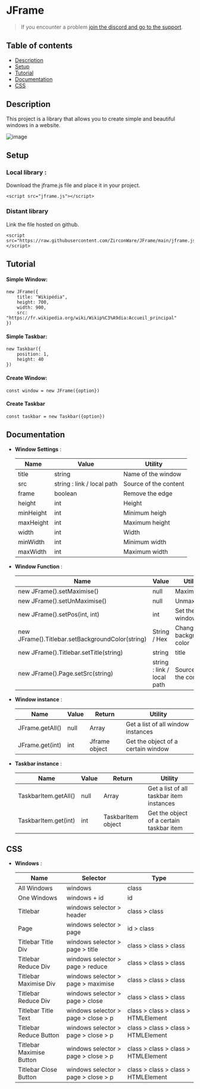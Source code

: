 # JFrame

> If you encounter a problem [join the discord and go to the support](https://discord.gg/8BnPPR89MG).

## Table of contents
* [Description](#description)
* [Setup](#setup)
* [Tutorial](#tutorial)
* [Documentation](#documentation)
* [CSS](#css)

## Description
This project is a library that allows you to create simple and beautiful windows in a website.

![image](https://user-images.githubusercontent.com/46485459/135723707-ac0c8fe9-fbe7-4d3d-a2b7-85d5a6378e6c.png)
	
## Setup
### Local library :

Download the jframe.js file and place it in your project.

```
<script src="jframe.js"></script>
```

### Distant library

Link the file hosted on github.

```
<script src="https://raw.githubusercontent.com/ZirconWare/JFrame/main/jframe.js"></script>
```
## Tutorial

#### Simple Window:

```
new JFrame({
	title: "Wikipédia",
	height: 700,
	width: 900,
	src: "https://fr.wikipedia.org/wiki/Wikip%C3%A9dia:Accueil_principal"
})
```
#### Simple Taskbar:

```
new Taskbar({
    position: 1,
    height: 40
})
```
#### Create Window:
```
const window = new JFrame({option})
```
#### Create Taskbar
```
const taskbar = new Taskbar({option})
```

## Documentation

* **Window Settings** :

    **Name**|**Value**|**Utility**
    -----|-----|-----
    title|string|Name of the window
    src|string : link / local path|Source of the content
    frame|boolean|Remove the edge
    height|int|Height
    minHeight|int|Minimum heigh
    maxHeight|int|Maximum height
    width|int|Width
    minWidth|int|Minimum width
    maxWidth|int|Maximum width
    

* **Window Function** :

    **Name**|**Value**|**Utility**
    -----|-----|-----
    new JFrame().setMaximise()|null|Maximise
    new JFrame().setUnMaximise()|null|Unmaximise
    new JFrame().setPos(int, int)|int|Set the window pos
    new JFrame().Titlebar.setBackgroundColor(string)|String / Hex|Change background color
    new JFrame().Titlebar.setTitle(string)|string|title
    new JFrame().Page.setSrc(string)|string : link / local path|Source of the content
    
* **Window instance** :

    **Name**|**Value**|**Return**|**Utility**
    -----|-----|-----|------
    JFrame.getAll()|null|Array|Get a list of all window instances
    JFrame.get(int)|int|Jframe object|Get the object of a certain window
    
* **Taskbar instance** :

    **Name**|**Value**|**Return**|**Utility**
    -----|-----|-----|------
    TaskbarItem.getAll()|null|Array|Get a list of all taskbar item instances
    TaskbarItem.get(int)|int|TaskbarItem object|Get the object of a certain taskbar item
## CSS

* **Windows** :

    **Name**|**Selector**|**Type**
    -----|-----|-----
    All Windows|windows|class
    One Windows|windows + id|id
    Titlebar|windows selector > header|class > class
    Page|windows selector > page|id > class
    Titlebar Title Div|windows selector > page > title|class > class > class
    Titlebar Reduce Div|windows selector > page > reduce|class > class > class
    Titlebar Maximise Div|windows selector > page > maximise|class > class > class
    Titlebar Reduce Div|windows selector > page > close|class > class > class
    Titlebar Title Text|windows selector > page > close > p|class > class > class > HTMLElement
    Titlebar Reduce Button|windows selector > page > close > p|class > class > class > HTMLElement
    Titlebar Maximise Button|windows selector > page > close > p|class > class > class > HTMLElement
    Titlebar Close Button|windows selector > page > close > p|class > class > class > HTMLElement
